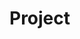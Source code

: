 # Project    
    
     
   
        
                   
           
                 
       
           
      
         
